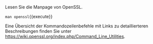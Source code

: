 Lesen Sie die Manpage von OpenSSL.

`man openssl`{{execute}}

Eine Übersicht der Kommandozeilenbefehle mit Links zu detaillierteren Beschreibungen finden Sie unter https://wiki.openssl.org/index.php/Command_Line_Utilities.